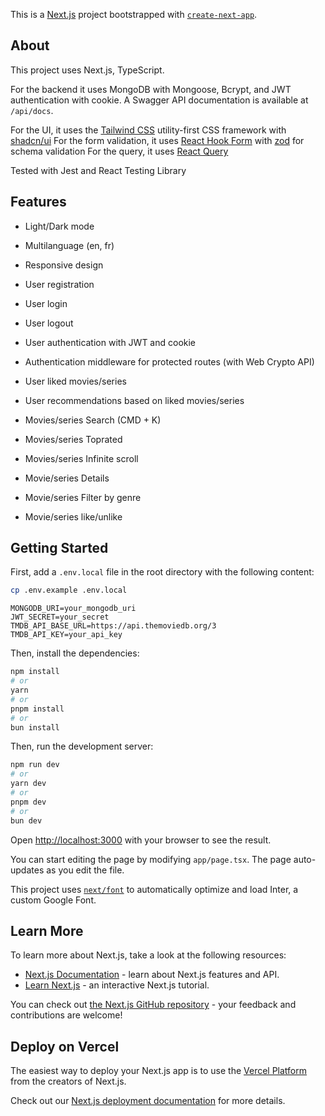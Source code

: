 This is a [Next.js](https://nextjs.org/) project bootstrapped with [`create-next-app`](https://github.com/vercel/next.js/tree/canary/packages/create-next-app).

## About

This project uses Next.js, TypeScript.

For the backend it uses MongoDB with Mongoose, Bcrypt, and JWT authentication with cookie.
A Swagger API documentation is available at `/api/docs`.

For the UI, it uses the [Tailwind CSS](https://tailwindcss.com/) utility-first CSS framework with [shadcn/ui](https://ui.shadcn.com)
For the form validation, it uses [React Hook Form](https://react-hook-form.com/) with [zod](https://zod.dev) for schema validation
For the query, it uses [React Query](https://react-query.tanstack.com/)

Tested with Jest and React Testing Library

## Features

- Light/Dark mode
- Multilanguage (en, fr)
- Responsive design


- User registration
- User login
- User logout
- User authentication with JWT and cookie
- Authentication middleware for protected routes (with Web Crypto API)


- User liked movies/series
- User recommendations based on liked movies/series


- Movies/series Search (CMD + K)
- Movies/series Toprated
- Movies/series Infinite scroll
- Movie/series Details
- Movie/series Filter by genre
- Movie/series like/unlike

## Getting Started

First, add a `.env.local` file in the root directory with the following content:

```bash
cp .env.example .env.local
```

```dotenv
MONGODB_URI=your_mongodb_uri
JWT_SECRET=your_secret
TMDB_API_BASE_URL=https://api.themoviedb.org/3
TMDB_API_KEY=your_api_key
```

Then, install the dependencies:

```bash
npm install
# or
yarn
# or
pnpm install
# or
bun install
```

Then, run the development server:

```bash
npm run dev
# or
yarn dev
# or
pnpm dev
# or
bun dev
```

Open [http://localhost:3000](http://localhost:3000) with your browser to see the result.

You can start editing the page by modifying `app/page.tsx`. The page auto-updates as you edit the file.

This project uses [`next/font`](https://nextjs.org/docs/basic-features/font-optimization) to automatically optimize and load Inter, a custom Google Font.

## Learn More

To learn more about Next.js, take a look at the following resources:

- [Next.js Documentation](https://nextjs.org/docs) - learn about Next.js features and API.
- [Learn Next.js](https://nextjs.org/learn) - an interactive Next.js tutorial.

You can check out [the Next.js GitHub repository](https://github.com/vercel/next.js/) - your feedback and contributions are welcome!

## Deploy on Vercel

The easiest way to deploy your Next.js app is to use the [Vercel Platform](https://vercel.com/new?utm_medium=default-template&filter=next.js&utm_source=create-next-app&utm_campaign=create-next-app-readme) from the creators of Next.js.

Check out our [Next.js deployment documentation](https://nextjs.org/docs/deployment) for more details.
